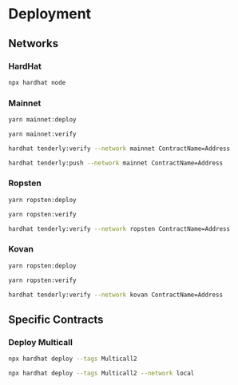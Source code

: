 # Deployment




## Networks

### HardHat

```sh
npx hardhat node
```

### Mainnet

```sh
yarn mainnet:deploy
```

```sh
yarn mainnet:verify
```

```sh
hardhat tenderly:verify --network mainnet ContractName=Address
```

```sh
hardhat tenderly:push --network mainnet ContractName=Address
```

### Ropsten

```sh
yarn ropsten:deploy
```

```sh
yarn ropsten:verify
```

```sh
hardhat tenderly:verify --network ropsten ContractName=Address
```

### Kovan

```sh
yarn ropsten:deploy
```

```sh
yarn ropsten:verify
```

```sh
hardhat tenderly:verify --network kovan ContractName=Address
```



## Specific Contracts

### Deploy Multicall

```sh
npx hardhat deploy --tags Multicall2
```

```sh
npx hardhat deploy --tags Multicall2 --network local
```